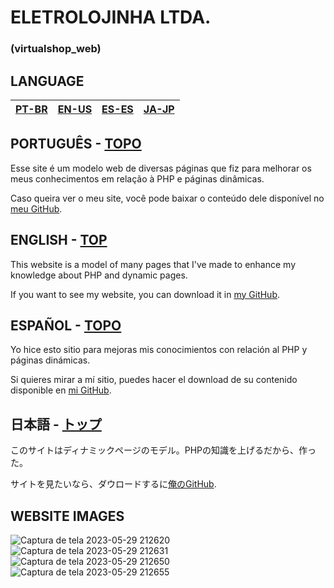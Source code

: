 # ELETROLOJINHA LTDA.
### (virtualshop_web)

## LANGUAGE
| [PT-BR](#PORTUGUÊS---TOPO) | [EN-US](#ENGLISH---TOP) | [ES-ES](#ESPAÑOL---TOPO) | [JA-JP](#日本語---トップ) |
|-|-|-|-|

## PORTUGUÊS - [TOPO](#ELETROLOJINHA-LTDA)
Esse site é um modelo web de diversas páginas que fiz para melhorar os meus conhecimentos em relação à PHP e páginas dinâmicas.

Caso queira ver o meu site, você pode baixar o conteúdo dele disponível no [meu GitHub](https://github.com/monambike/).

## ENGLISH - [TOP](#ELETROLOJINHA-LTDA)
This website is a model of many pages that I've made to enhance my knowledge  about PHP and dynamic pages.

If you want to see my website, you can download it in [my GitHub](https://github.com/monambike/).

## ESPAÑOL - [TOPO](#ELETROLOJINHA-LTDA)
Yo hice esto sitio para mejoras mis conocimientos con relación al PHP y páginas dinámicas.

Si quieres mirar a mí sitio, puedes hacer el download de su contenido disponible en [mi GitHub](https://github.com/monambike/).

## 日本語 - [トップ](#ELETROLOJINHA-LTDA)
このサイトはディナミックページのモデル。PHPの知識を上げるだから、作った。

サイトを見たいなら、ダウロードするに[俺のGitHub](https://github.com/monambike/).


## WEBSITE IMAGES

![Captura de tela 2023-05-29 212620](https://github.com/monambike/virtual-shop-web/assets/35270174/6c5a5cab-4d28-4a66-b338-79b2ed40bfd3)
![Captura de tela 2023-05-29 212631](https://github.com/monambike/virtual-shop-web/assets/35270174/22cc1bbf-9588-47be-9a2f-46bc40c4a824)
![Captura de tela 2023-05-29 212650](https://github.com/monambike/virtual-shop-web/assets/35270174/52be4fbd-7d79-49e6-8826-2840f1ba4486)
![Captura de tela 2023-05-29 212655](https://github.com/monambike/virtual-shop-web/assets/35270174/57becb19-681b-49d6-82a3-c11634f65a15)
